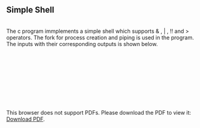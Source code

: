 Simple Shell
-----------------
<br>
The c program immplements a simple shell which supports & , | , !! and > operators. The fork for process creation and piping is used in the program. 
The inputs with their corresponding outputs is shown below.
<object data="./sample_outputs.pdf" type="application/pdf" width="700px" height="700px">
    <embed src="./sample_outputs.pdf">
        <p>This browser does not support PDFs. Please download the PDF to view it: <a href="http://yoursite.com/the.pdf">Download PDF</a>.</p>
    </embed>
</object>
